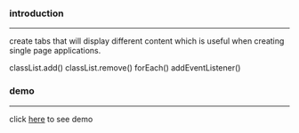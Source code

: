 ### introduction
---

create tabs that will display different content which is useful when creating single page applications.

classList.add()
classList.remove()
forEach()
addEventListener()

### demo
---

click [here]() to see demo
